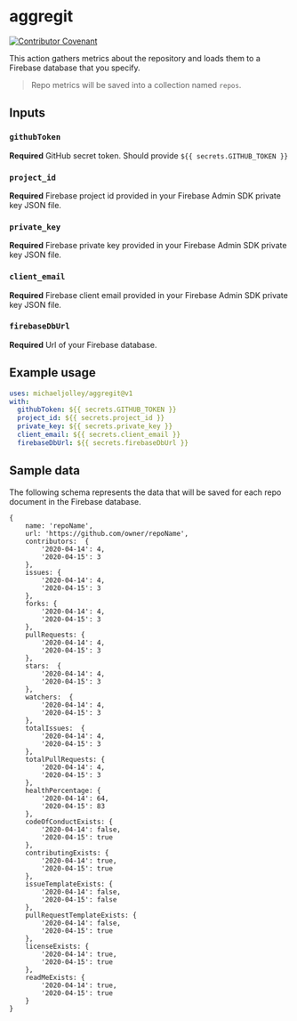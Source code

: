 # aggregit

[![Contributor Covenant](https://img.shields.io/badge/Contributor%20Covenant-v2.0%20adopted-ff69b4.svg)](code_of_conduct.md)

This action gathers metrics about the repository and loads them to a Firebase database that you specify.

> Repo metrics will be saved into a collection named `repos`.

## Inputs

### `githubToken`

**Required** GitHub secret token. Should provide `${{ secrets.GITHUB_TOKEN }}`

### `project_id`

**Required** Firebase project id provided in your Firebase Admin SDK private key JSON file.

### `private_key`

**Required** Firebase private key provided in your Firebase Admin SDK private key JSON file.

### `client_email`

**Required** Firebase client email provided in your Firebase Admin SDK private key JSON file.

### `firebaseDbUrl`

**Required** Url of your Firebase database.

## Example usage

```yaml
uses: michaeljolley/aggregit@v1
with:
  githubToken: ${{ secrets.GITHUB_TOKEN }}
  project_id: ${{ secrets.project_id }}
  private_key: ${{ secrets.private_key }}
  client_email: ${{ secrets.client_email }}
  firebaseDbUrl: ${{ secrets.firebaseDbUrl }}
```

## Sample data

The following schema represents the data that will be saved for each repo document in the Firebase database.

```JS
{
    name: 'repoName',
    url: 'https://github.com/owner/repoName',
    contributors:  {
        '2020-04-14': 4,
        '2020-04-15': 3
    },
    issues: {
        '2020-04-14': 4,
        '2020-04-15': 3
    },
    forks: {
        '2020-04-14': 4,
        '2020-04-15': 3
    },
    pullRequests: {
        '2020-04-14': 4,
        '2020-04-15': 3
    },
    stars:  {
        '2020-04-14': 4,
        '2020-04-15': 3
    },
    watchers:  {
        '2020-04-14': 4,
        '2020-04-15': 3
    },
    totalIssues:  {
        '2020-04-14': 4,
        '2020-04-15': 3
    },
    totalPullRequests: {
        '2020-04-14': 4,
        '2020-04-15': 3
    },
    healthPercentage: {
        '2020-04-14': 64,
        '2020-04-15': 83
    },
    codeOfConductExists: {
        '2020-04-14': false,
        '2020-04-15': true
    },
    contributingExists: {
        '2020-04-14': true,
        '2020-04-15': true
    },
    issueTemplateExists: {
        '2020-04-14': false,
        '2020-04-15': false
    },
    pullRequestTemplateExists: {
        '2020-04-14': false,
        '2020-04-15': true
    },
    licenseExists: {
        '2020-04-14': true,
        '2020-04-15': true
    },
    readMeExists: {
        '2020-04-14': true,
        '2020-04-15': true
    }
}
```